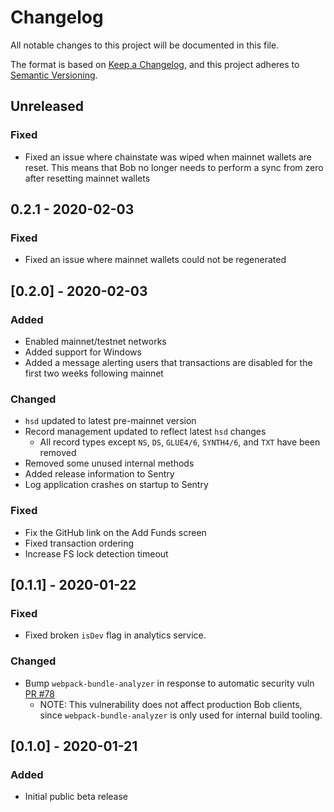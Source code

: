 #  Changelog

All notable changes to this project will be documented in this file.

The format is based on [Keep a Changelog](https://keepachangelog.com/en/1.0.0/),
and this project adheres to [Semantic Versioning](https://semver.org/spec/v2.0.0.html).

## Unreleased
### Fixed
- Fixed an issue where chainstate was wiped when mainnet wallets are reset. This means that Bob no longer needs to perform a sync from zero after resetting mainnet wallets 

## 0.2.1 - 2020-02-03
### Fixed
- Fixed an issue where mainnet wallets could not be regenerated

## [0.2.0] - 2020-02-03
### Added
- Enabled mainnet/testnet networks
- Added support for Windows
- Added a message alerting users that transactions are disabled for the first two weeks following mainnet

### Changed
- `hsd` updated to latest pre-mainnet version
- Record management updated to reflect latest `hsd` changes
    - All record types except `NS`, `DS`, `GLUE4/6`, `SYNTH4/6`, and `TXT` have been removed
- Removed some unused internal methods
- Added release information to Sentry
- Log application crashes on startup to Sentry

### Fixed
- Fix the GitHub link on the Add Funds screen
- Fixed transaction ordering
- Increase FS lock detection timeout

## [0.1.1] - 2020-01-22
### Fixed
- Fixed broken `isDev` flag in analytics service.

### Changed
- Bump `webpack-bundle-analyzer` in response to automatic security vuln [PR #78](https://github.com/kyokan/bob-wallet/pull/78)
    - NOTE: This vulnerability does not affect production Bob clients, since `webpack-bundle-analyzer` is only used for internal build tooling.  

## [0.1.0] - 2020-01-21
### Added

- Initial public beta release
